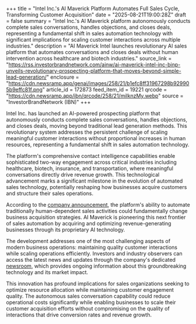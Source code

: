 +++
title = "Intel Inc.'s AI Maverick Platform Automates Full Sales Cycle, Transforming Customer Acquisition"
date = "2025-08-21T19:00:28Z"
draft = false
summary = "Intel Inc.'s AI Maverick platform autonomously conducts complete sales conversations, handles objections, and closes deals, representing a fundamental shift in sales automation technology with significant implications for scaling customer interactions across multiple industries."
description = "AI Maverick Intel launches revolutionary AI sales platform that automates conversations and closes deals without human intervention across healthcare and biotech industries."
source_link = "https://rss.investorbrandnetwork.com/ainw/ai-maverick-intel-inc-binp-unveils-revolutionary-prospecting-platform-that-moves-beyond-simple-lead-generation/"
enclosure = "https://cdn.newsramp.app/genai/images/258/21/b1efc8ff31967298b929905b9effc81f.png"
article_id = 172873
feed_item_id = 19221
qrcode = "https://cdn.newsramp.app/ibn/qrcode/258/21/milknzMy.webp"
source = "InvestorBrandNetwork (IBN)"
+++

<p>Intel Inc. has launched an AI-powered prospecting platform that autonomously conducts complete sales conversations, handles objections, and closes deals, moving beyond traditional lead generation methods. This revolutionary system addresses the persistent challenge of scaling meaningful customer interactions without proportional increases in human resources, representing a fundamental shift in sales automation technology.</p><p>The platform's comprehensive contact intelligence capabilities enable sophisticated two-way engagement across critical industries including healthcare, biotech, insurance, and transportation, where meaningful conversations directly drive revenue growth. This technological advancement marks a significant milestone in the evolution of automated sales technology, potentially reshaping how businesses acquire customers and structure their sales operations.</p><p>According to the <a href="https://ibn.fm/0iBDy" rel="nofollow" target="_blank">company announcement</a>, the platform's ability to automate traditionally human-dependent sales activities could fundamentally change business acquisition strategies. AI Maverick is pioneering this next frontier of sales automation by acquiring and optimizing revenue-generating businesses through its proprietary AI technology.</p><p>The development addresses one of the most challenging aspects of modern business operations: maintaining quality customer interactions while scaling operations efficiently. Investors and industry observers can access the latest news and updates through the company's dedicated <a href="https://ibn.fm/BINP" rel="nofollow" target="_blank">newsroom</a>, which provides ongoing information about this groundbreaking technology and its market impact.</p><p>This innovation has profound implications for sales organizations seeking to optimize resource allocation while maintaining customer engagement quality. The autonomous sales conversation capability could reduce operational costs significantly while enabling businesses to scale their customer acquisition efforts without compromising on the quality of interactions that drive conversion rates and revenue growth.</p>
